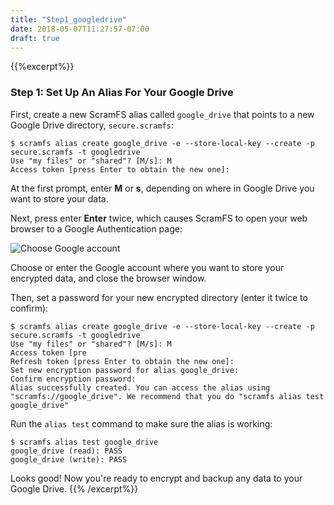 ```yaml
---
title: "Step1_googledrive"
date: 2018-05-07T11:27:57-07:00
draft: true
---
```


{{%excerpt%}}
### Step 1: Set Up An Alias For Your Google Drive

First, create a new ScramFS alias called `google_drive` that points to a new Google Drive directory, `secure.scramfs`:

```
$ scramfs alias create google_drive -e --store-local-key --create -p secure.scramfs -t googledrive
Use "my files" or "shared"? [M/s]: M
Access token [press Enter to obtain the new one]: 
```

At the first prompt, enter **M** or **s**, depending on where in Google Drive you want to store your data.

Next, press enter **Enter** twice, which causes ScramFS to open your web browser to a Google Authentication page: 

![Choose Google account](/images/google_account_prompt.png)

Choose or enter the Google account where you want to store your encrypted data, and close the browser window.

Then, set a password for your new encrypted directory (enter it twice to confirm):

```
$ scramfs alias create google_drive -e --store-local-key --create -p secure.scramfs -t googledrive
Use "my files" or "shared"? [M/s]: M
Access token [pre
Refresh token [press Enter to obtain the new one]: 
Set new encryption password for alias google_drive: 
Confirm encryption password: 
Alias successfully created. You can access the alias using "scramfs://google_drive". We recommend that you do "scramfs alias test google_drive"
```

Run the `alias test` command to make sure the alias is working:

```
$ scramfs alias test google_drive
google_drive (read): PASS
google_drive (write): PASS
```

Looks good! Now you're ready to encrypt and backup any data to your Google Drive.
{{% /excerpt%}}
